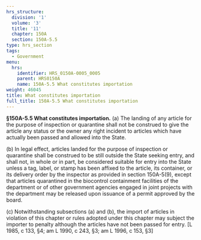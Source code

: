 ```yaml
---
hrs_structure:
  division: '1'
  volume: '3'
  title: '11'
  chapter: 150A
  section: 150A-5.5
type: hrs_section
tags:
  - Government
menu:
  hrs:
    identifier: HRS_0150A-0005_0005
    parent: HRS0150A
    name: 150A-5.5 What constitutes importation
weight: 46045
title: What constitutes importation
full_title: 150A-5.5 What constitutes importation
---
```

**§150A-5.5 What constitutes importation.** (a) The landing of any article for the purpose of inspection or quarantine shall not be construed to give the article any status or the owner any right incident to articles which have actually been passed and allowed into the State.

(b) In legal effect, articles landed for the purpose of inspection or quarantine shall be construed to be still outside the State seeking entry, and shall not, in whole or in part, be considered suitable for entry into the State unless a tag, label, or stamp has been affixed to the article, its container, or its delivery order by the inspector as provided in section 150A-5(9), except that articles quarantined in the biocontrol containment facilities of the department or of other government agencies engaged in joint projects with the department may be released upon issuance of a permit approved by the board.

(c) Notwithstanding subsections (a) and (b), the import of articles in violation of this chapter or rules adopted under this chapter may subject the importer to penalty although the articles have not been passed for entry. [L 1985, c 133, §4; am L 1990, c 243, §3; am L 1996, c 153, §3]